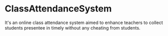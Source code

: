 # ClassAttendanceSystem
It's an online class attendance system aimed to enhance teachers to collect students presentee in timely without any cheating from students.
